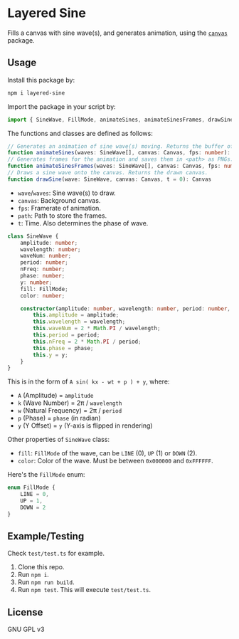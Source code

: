 # Layered Sine
Fills a canvas with sine wave(s), and generates animation, using the [`canvas`](https://github.com/Automattic/node-canvas) package.

## Usage
Install this package by:
```bash
npm i layered-sine
```
Import the package in your script by:
```ts
import { SineWave, FillMode, animateSines, animateSinesFrames, drawSine } from "layered-sine"
```
The functions and classes are defined as follows:
```ts
// Generates an animation of sine wave(s) moving. Returns the buffer of an APNG file. Save it as PNG my friend.
function animateSines(waves: SineWave[], canvas: Canvas, fps: number): ArrayBuffer
// Generates frames for the animation and saves them in <path> as PNGs. Returns the number of PNGs generated.
function animateSinesFrames(waves: SineWave[], canvas: Canvas, fps: number, path: string): number
// Draws a sine wave onto the canvas. Returns the drawn canvas.
function drawSine(wave: SineWave, canvas: Canvas, t = 0): Canvas
```
- `wave`/`waves`: Sine wave(s) to draw.
- `canvas`: Background canvas.
- `fps`: Framerate of animation.
- `path`: Path to store the frames.
- `t`: Time. Also determines the phase of wave.

```ts
class SineWave {
	amplitude: number;
	wavelength: number;
	waveNum: number;
	period: number;
	nFreq: number;
	phase: number;
	y: number;
	fill: FillMode;
	color: number;

	constructor(amplitude: number, wavelength: number, period: number, phase: number, y: number) {
		this.amplitude = amplitude;
		this.wavelength = wavelength;
		this.waveNum = 2 * Math.PI / wavelength;
		this.period = period;
		this.nFreq = 2 * Math.PI / period;
		this.phase = phase;
		this.y = y;
	}
}
```
This is in the form of `A sin( kx - wt + p ) + y`, where:
- `A` (Amplitude) = `amplitude`
- `k` (Wave Number) = 2π / `wavelength`
- `w` (Natural Frequency) = 2π / `period`
- `p` (Phase) = `phase` (in radian)
- `y` (Y Offset) = `y` (Y-axis is flipped in rendering)

Other properties of `SineWave` class:
- `fill`: `FillMode` of the wave, can be `LINE` (0), `UP` (1) or `DOWN` (2).
- `color`: Color of the wave. Must be between `0x000000` and `0xFFFFFF`.

Here's the `FillMode` enum:
```ts
enum FillMode {
	LINE = 0,
	UP = 1,
	DOWN = 2
}
```

## Example/Testing
Check `test/test.ts` for example.
1. Clone this repo.
2. Run `npm i`.
3. Run `npm run build`.
4. Run `npm test`. This will execute `test/test.ts`.

## License
GNU GPL v3